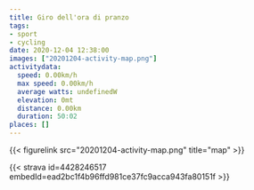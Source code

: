 ```yaml
---
title: Giro dell'ora di pranzo
tags:
- sport
- cycling
date: 2020-12-04 12:38:00
images: ["20201204-activity-map.png"]
activitydata:
  speed: 0.00km/h
  max speed: 0.00km/h
  average watts: undefinedW
  elevation: 0mt
  distance: 0.00km
  duration: 50:02
places: []
---
```






{{< figurelink src="20201204-activity-map.png" title="map" >}}


{{< strava id=4428246517 embedId=ead2bc1f4b96ffd981ce37fc9acca943fa80151f >}}

